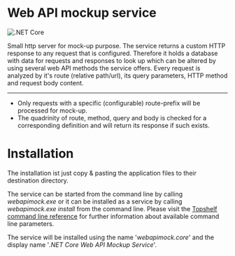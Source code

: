 # Web API mockup service
![.NET Core](https://github.com/schleeke/webapimock/workflows/.NET%20Core/badge.svg)

Small http server for mock-up purpose. The service returns a custom HTTP response to any request that is configured. Therefore it holds a database with data for requests and responses to look up which can be altered by using several web API methods the service offers. Every request is analyzed by it's route (relative path/url), its query parameters, HTTP method and request body content.

---

* Only requests with a specific (configurable) route-prefix will be processed for mock-up.
* The quadrinity of route, method, query and body is checked for a corresponding definition and will return its response if such exists.

# Installation
The installation ist just copy & pasting the application files to their destination directory.

The service can be started from the command line by calling *webapimock.exe* or it can be installed as a service by calling *webapimock.exe install* from the command line. Please visit the [Topshelf command line reference](https://docs.topshelf-project.com/en/latest/overview/commandline.html) for further information about available command line parameters.

The service will be installed using the name '*webapimock.core*' and the display name '*.NET Core Web API Mockup Service*'.
